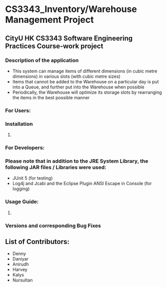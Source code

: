 # CS3343_Inventory/Warehouse Management Project
## CityU HK CS3343 Software Engineering Practices Course-work project

### Description of the application
- This system can manage items of different dimensions (in cubic metre dimensions) in various slots (with cubic metre sizes)
- Items that cannot be added to the Warehouse on a particular day is put into a Queue, and further put into the Warehouse when possible
- Periodically, the Warehouse will optimize its storage slots by rearranging the items in the best possible manner

### For Users:
### Installation
1. 


### For Developers:
### Please note that in addition to the JRE System Library, the following JAR files / Libraries were used:
- JUnit 5 (for testing)
- Log4j and Jcabi and the Eclipse Plugin ANSI Escape in Console (for logging)


### Usage Guide:
1.


### Versions and corresponding Bug Fixes


## List of Contributors: 
- Denny
- Daniyar
- Anirudh
- Harvey
- Kalys
- Nursultan

